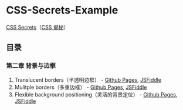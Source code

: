 # CSS-Secrets-Example
[CSS Secrets](http://shop.oreilly.com/product/0636920031123.do)（[CSS 揭秘](http://www.ituring.com.cn/book/1695)）
## 目录
### 第二章 背景与边框
1. Translucent borders（半透明边框） - [Github Pages](http://hdwills.com/CSS-Secrets-Example/chapter2/1-translucent-borders), [JSFiddle](https://jsfiddle.net/hdwill/zmk85jpj/)
2. Mulitple borders（多重边框） - [Github Pages](http://hdwills.com/CSS-Secrets-Example/chapter2/2-mulitple-borders), [JSFiddle](https://jsfiddle.net/hdwill/rq2o1jr8/)
3. Flexible background positioning（灵活的背景定位） - [Github Pages](http://hdwills.com/CSS-Secrets-Example/chapter2/3-flexible-background-positioning), [JSFiddle](https://jsfiddle.net/hdwill/pz7k398w/)
